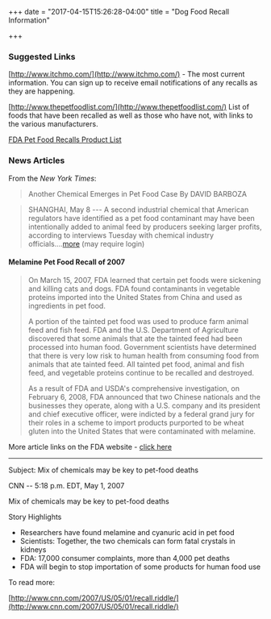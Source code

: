 +++
date = "2017-04-15T15:26:28-04:00"
title = "Dog Food Recall Information"

+++


<div class="heading mb-small">
<h3>Suggested Links</h3>
</div>

[http://www.itchmo.com/](http://www.itchmo.com/) - The most current information. You can sign up to receive email notifications of any recalls as they are happening.

[http://www.thepetfoodlist.com/](http://www.thepetfoodlist.com/) List of foods that have been recalled as well as those who have not, with links to the various manufacturers.

[FDA Pet Food Recalls Product List](http://www.accessdata.fda.gov/scripts/newpetfoodrecalls/)

<div class="heading mb-small">
<h3>News Articles</h3>
</div>

From the *New York Times*:

> Another Chemical Emerges in Pet Food Case By DAVID BARBOZA

> SHANGHAI, May 8 --- A second industrial chemical that American
> regulators have identified as a pet food contaminant may have been
> intentionally added to animal feed by producers seeking larger profits,
> according to interviews Tuesday with chemical industry
> officials\....[more](http://www.nytimes.com/2007/05/09/business/worldbusiness/09food.html?_r=1&pagewanted=print&oref=slogin) (may require login)

#### Melamine Pet Food Recall of 2007 

> On March 15, 2007, FDA learned that certain pet foods were sickening
> and killing cats and dogs. FDA found contaminants in vegetable proteins
> imported into the United States from China and used as ingredients in
> pet food.
> 
> A portion of the tainted pet food was used to produce farm animal feed
> and fish feed. FDA and the U.S. Department of Agriculture discovered
> that some animals that ate the tainted feed had been processed into
> human food. Government scientists have determined that there is very low
> risk to human health from consuming food from animals that ate tainted
> feed. All tainted pet food, animal and fish feed, and vegetable proteins
> continue to be recalled and destroyed.
> 
> As a result of FDA and USDA's comprehensive investigation, on February
> 6, 2008, FDA announced that two Chinese nationals and the businesses
> they operate, along with a U.S. company and its president and chief
> executive officer, were indicted by a federal grand jury for their roles
> in a scheme to import products purported to be wheat gluten into the
> United States that were contaminated with melamine.

More article links on the FDA website - [click here](http://www.fda.gov/AnimalVeterinary/SafetyHealth/RecallsWithdrawals/ucm129575.htm)

-----

Subject: Mix of chemicals may be key to pet-food deaths

CNN -- 5:18 p.m. EDT, May 1, 2007

Mix of chemicals may be key to pet-food deaths

Story Highlights

- Researchers have found melamine and cyanuric acid in pet food
- Scientists: Together, the two chemicals can form fatal crystals in kidneys
- FDA: 17,000 consumer complaints, more than 4,000 pet deaths
- FDA will begin to stop importation of some products for human food use

To read more:

[http://www.cnn.com/2007/US/05/01/recall.riddle/](http://www.cnn.com/2007/US/05/01/recall.riddle/)
